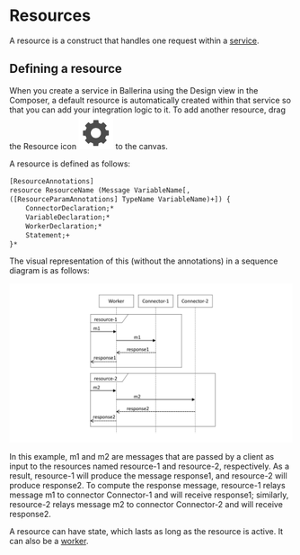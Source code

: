 # Resources

A resource is a construct that handles one request within a [service](services.md). 

## Defining a resource
When you create a service in Ballerina using the Design view in the Composer, a default resource is automatically created within that service so that you can add your integration logic to it. To add another resource, drag the Resource icon ![alt-text](../images/icons/resource.png "Resource icon") to the canvas. 

A resource is defined as follows:

```
[ResourceAnnotations]
resource ResourceName (Message VariableName[, ([ResourceParamAnnotations] TypeName VariableName)+]) {
    ConnectorDeclaration;*
    VariableDeclaration;*
    WorkerDeclaration;*
    Statement;+
}*
```

The visual representation of this (without the annotations) in a sequence diagram is as follows:

![alt text](../images/bal-resource-skeleton.png "Sequence diagram showing resources receiving requests and sending replies")

In this example, m1 and m2 are messages that are passed by a client as input to the resources named resource-1 and resource-2, respectively. As a result, resource-1 will produce the message response1, and resource-2 will produce response2. To compute the response message, resource-1 relays message m1 to connector Connector-1 and will receive response1; similarly, resource-2 relays message m2 to connector Connector-2 and will receive response2.

A resource can have state, which lasts as long as the resource is active. It can also be a [worker](workers.md).
